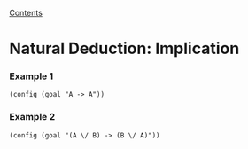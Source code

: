 [Contents](contents.html)

# Natural Deduction: Implication

### Example 1

```focused-tree
(config (goal "A -> A"))
```

### Example 2

```focused-tree
(config (goal "(A \/ B) -> (B \/ A)"))
```
